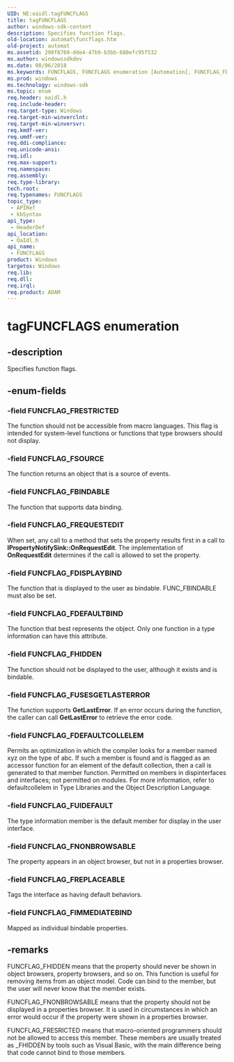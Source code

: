 ```yaml
---
UID: NE:oaidl.tagFUNCFLAGS
title: tagFUNCFLAGS
author: windows-sdk-content
description: Specifies function flags.
old-location: automat\funcflags.htm
old-project: automat
ms.assetid: 290f8769-dde4-47b9-b3bb-680efc95f532
ms.author: windowssdkdev
ms.date: 08/06/2018
ms.keywords: FUNCFLAGS, FUNCFLAGS enumeration [Automation], FUNCFLAG_FBINDABLE, FUNCFLAG_FDEFAULTBIND, FUNCFLAG_FDEFAULTCOLLELEM, FUNCFLAG_FDISPLAYBIND, FUNCFLAG_FHIDDEN, FUNCFLAG_FIMMEDIATEBIND, FUNCFLAG_FNONBROWSABLE, FUNCFLAG_FREPLACEABLE, FUNCFLAG_FREQUESTEDIT, FUNCFLAG_FRESTRICTED, FUNCFLAG_FSOURCE, FUNCFLAG_FUIDEFAULT, FUNCFLAG_FUSESGETLASTERROR, _oa96_FUNCFLAGS, automat.funcflags, oaidl/FUNCFLAGS, oaidl/FUNCFLAG_FBINDABLE, oaidl/FUNCFLAG_FDEFAULTBIND, oaidl/FUNCFLAG_FDEFAULTCOLLELEM, oaidl/FUNCFLAG_FDISPLAYBIND, oaidl/FUNCFLAG_FHIDDEN, oaidl/FUNCFLAG_FIMMEDIATEBIND, oaidl/FUNCFLAG_FNONBROWSABLE, oaidl/FUNCFLAG_FREPLACEABLE, oaidl/FUNCFLAG_FREQUESTEDIT, oaidl/FUNCFLAG_FRESTRICTED, oaidl/FUNCFLAG_FSOURCE, oaidl/FUNCFLAG_FUIDEFAULT, oaidl/FUNCFLAG_FUSESGETLASTERROR, tagFUNCFLAGS
ms.prod: windows
ms.technology: windows-sdk
ms.topic: enum
req.header: oaidl.h
req.include-header: 
req.target-type: Windows
req.target-min-winverclnt: 
req.target-min-winversvr: 
req.kmdf-ver: 
req.umdf-ver: 
req.ddi-compliance: 
req.unicode-ansi: 
req.idl: 
req.max-support: 
req.namespace: 
req.assembly: 
req.type-library: 
tech.root: 
req.typenames: FUNCFLAGS
topic_type:
 - APIRef
 - kbSyntax
api_type:
 - HeaderDef
api_location:
 - OaIdl.h
api_name:
 - FUNCFLAGS
product: Windows
targetos: Windows
req.lib: 
req.dll: 
req.irql: 
req.product: ADAM
---
```


# tagFUNCFLAGS enumeration


## -description


Specifies function flags.


## -enum-fields




### -field FUNCFLAG_FRESTRICTED

The function should not be accessible from macro languages. This flag is intended for system-level functions or functions that type browsers should not display.


### -field FUNCFLAG_FSOURCE

The function returns an object that is a source of events.



### -field FUNCFLAG_FBINDABLE

The function that supports data binding.



### -field FUNCFLAG_FREQUESTEDIT

When set, any call to a method that sets the property results first in a call to <b>IPropertyNotifySink::OnRequestEdit</b>. The implementation of <b>OnRequestEdit</b> determines if the call is allowed to set the property.



### -field FUNCFLAG_FDISPLAYBIND

The function that is displayed to the user as bindable. FUNC_FBINDABLE must also be set.


### -field FUNCFLAG_FDEFAULTBIND

The function that best represents the object. Only one function in a type information can have this attribute.


### -field FUNCFLAG_FHIDDEN

The function should not be displayed to the user, although it exists and is bindable.



### -field FUNCFLAG_FUSESGETLASTERROR

The function supports <b>GetLastError</b>. If an error occurs during the function, the caller can call <b>GetLastError</b> to retrieve the error code.



### -field FUNCFLAG_FDEFAULTCOLLELEM

Permits an optimization in which the compiler looks for a member named xyz on the type of abc. If such a member is found and is flagged as an accessor function for an element of the default collection, then a call is generated to that member function. Permitted on members in dispinterfaces and interfaces; not permitted on modules. For more information, refer to defaultcollelem in Type Libraries and the Object Description Language. 



### -field FUNCFLAG_FUIDEFAULT

The type information member is the default member for display in the user interface.



### -field FUNCFLAG_FNONBROWSABLE

The property appears in an object browser, but not in a properties browser.


### -field FUNCFLAG_FREPLACEABLE

Tags the interface as having default behaviors.


### -field FUNCFLAG_FIMMEDIATEBIND

Mapped as individual bindable properties.


## -remarks



FUNCFLAG_FHIDDEN means that the property should never be shown in object browsers, property browsers, and so on. This function is useful for removing items from an object model. Code can bind to the member, but the user will never know that the member exists.

FUNCFLAG_FNONBROWSABLE means that the property should not be displayed in a properties browser. It is used in circumstances in which an error would occur if the property were shown in a properties browser.

FUNCFLAG_FRESRICTED means that macro-oriented programmers should not be allowed to access this member. These members are usually treated as _FHIDDEN by tools such as Visual Basic, with the main difference being that code cannot bind to those members.



